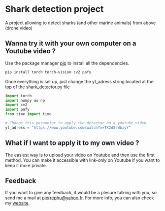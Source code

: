 # Shark detection project
A project allowing to detect sharks (and other marine animals) from above (drone video)

## Wanna try it with your own computer on a Youtube video ?
Use the package manager [pip](https://pip.pypa.io/en/stable/) to install all the dependencies.

```bash
pip install torch torch-vision cv2 pafy
```

Once everything is set up, just change the yt_adress string located at the top of the shark_detector.py file

```python
import torch
import numpy as np
import cv2
import pafy
from time import time

# Change this parameter to apply the detector on a youtube video
yt_adress = "https://www.youtube.com/watch?v=TX2d5sWbiyY"
```

## What if I want to apply it to my own video ?
The easiest way is to upload your video on Youtube and then use the first method.
You can make it accessible with link-only on Youtube if you want to keep it more private.

## Feedback
If you want to give any feedback, it would be a plesure talking with you, so send me a mail at pierrephu@yahoo.fr. 
For more info, you can also check my [website](https://pierre-phu.github.io/).
